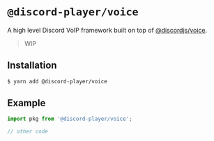 # `@discord-player/voice`

A high level Discord VoIP framework built on top of [@discordjs/voice](https://npm.im/@discordjs/voice).

> WIP

## Installation

```sh
$ yarn add @discord-player/voice
```

## Example

```js
import pkg from '@discord-player/voice';

// other code
```
